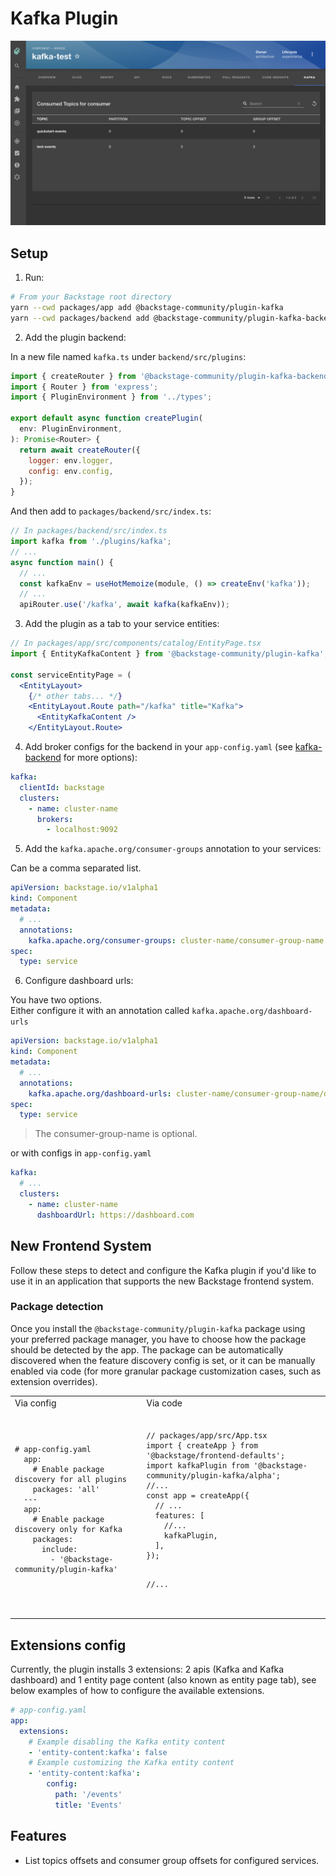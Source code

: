 # Kafka Plugin

<img src="./src/assets/screenshot-1.png">

## Setup

1. Run:

```bash
# From your Backstage root directory
yarn --cwd packages/app add @backstage-community/plugin-kafka
yarn --cwd packages/backend add @backstage-community/plugin-kafka-backend
```

2. Add the plugin backend:

In a new file named `kafka.ts` under `backend/src/plugins`:

```js
import { createRouter } from '@backstage-community/plugin-kafka-backend';
import { Router } from 'express';
import { PluginEnvironment } from '../types';

export default async function createPlugin(
  env: PluginEnvironment,
): Promise<Router> {
  return await createRouter({
    logger: env.logger,
    config: env.config,
  });
}
```

And then add to `packages/backend/src/index.ts`:

```js
// In packages/backend/src/index.ts
import kafka from './plugins/kafka';
// ...
async function main() {
  // ...
  const kafkaEnv = useHotMemoize(module, () => createEnv('kafka'));
  // ...
  apiRouter.use('/kafka', await kafka(kafkaEnv));
```

3. Add the plugin as a tab to your service entities:

```jsx
// In packages/app/src/components/catalog/EntityPage.tsx
import { EntityKafkaContent } from '@backstage-community/plugin-kafka';

const serviceEntityPage = (
  <EntityLayout>
    {/* other tabs... */}
    <EntityLayout.Route path="/kafka" title="Kafka">
      <EntityKafkaContent />
    </EntityLayout.Route>
```

4. Add broker configs for the backend in your `app-config.yaml` (see
   [kafka-backend](https://github.com/backstage/community-plugins/tree/main/workspaces/kafka/plugins/kafka-backend/README.md)
   for more options):

```yaml
kafka:
  clientId: backstage
  clusters:
    - name: cluster-name
      brokers:
        - localhost:9092
```

5. Add the `kafka.apache.org/consumer-groups` annotation to your services:

Can be a comma separated list.

```yaml
apiVersion: backstage.io/v1alpha1
kind: Component
metadata:
  # ...
  annotations:
    kafka.apache.org/consumer-groups: cluster-name/consumer-group-name
spec:
  type: service
```

6. Configure dashboard urls:

You have two options.\
Either configure it with an annotation called `kafka.apache.org/dashboard-urls`

```yaml
apiVersion: backstage.io/v1alpha1
kind: Component
metadata:
  # ...
  annotations:
    kafka.apache.org/dashboard-urls: cluster-name/consumer-group-name/dashboard-url
spec:
  type: service
```

> The consumer-group-name is optional.

or with configs in `app-config.yaml`

```yaml
kafka:
  # ...
  clusters:
    - name: cluster-name
      dashboardUrl: https://dashboard.com
```

## New Frontend System

Follow these steps to detect and configure the Kafka plugin if you'd like to use it in an application that supports the new Backstage frontend system.

### Package detection

Once you install the `@backstage-community/plugin-kafka` package using your preferred package manager, you have to choose how the package should be detected by the app. The package can be automatically discovered when the feature discovery config is set, or it can be manually enabled via code (for more granular package customization cases, such as extension overrides).

<table>
  <tr>
    <td>Via config</td>
    <td>Via code</td>
  </tr>
  <tr>
    <td>
      <pre lang="yaml">
        <code>
# app-config.yaml
  app:
    # Enable package discovery for all plugins
    packages: 'all'
  ---
  app:
    # Enable package discovery only for Kafka
    packages:
      include:
        - '@backstage-community/plugin-kafka'
        </code>
      </pre>
    </td>
    <td>
      <pre lang="javascript">
       <code>
// packages/app/src/App.tsx
import { createApp } from '@backstage/frontend-defaults';
import kafkaPlugin from '@backstage-community/plugin-kafka/alpha';
//...
const app = createApp({
  // ...
  features: [
    //...
    kafkaPlugin,
  ],
});

//...
</code>

</pre>
</td>

  </tr>
</table>

## Extensions config

Currently, the plugin installs 3 extensions: 2 apis (Kafka and Kafka dashboard) and 1 entity page content (also known as entity page tab), see below examples of how to configure the available extensions.

```yml
# app-config.yaml
app:
  extensions:
    # Example disabling the Kafka entity content
    - 'entity-content:kafka': false
    # Example customizing the Kafka entity content
    - 'entity-content:kafka':
        config:
          path: '/events'
          title: 'Events'
```

## Features

- List topics offsets and consumer group offsets for configured services.
